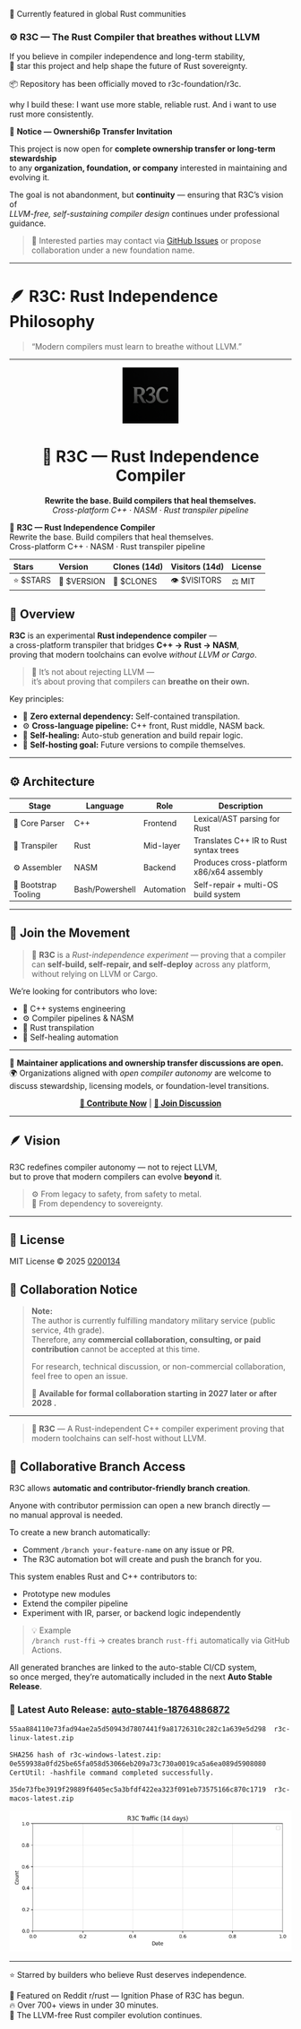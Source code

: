 🌋 Currently featured in global Rust communities

### ⚙️ R3C — The Rust Compiler that breathes without LLVM
If you believe in compiler independence and long-term stability,  
🌟 star this project and help shape the future of Rust sovereignty.

📦 Repository has been officially moved to r3c-foundation/r3c.

why  I  build  these:  I  want use more  stable, reliable rust.  And  i  want  to  use rust  more  consistently.

📢 **Notice — Ownershi6p Transfer Invitation**

This project is now open for **complete ownership transfer or long-term stewardship**  
to any **organization, foundation, or company** interested in maintaining and evolving it.

The goal is not abandonment, but **continuity** — ensuring that R3C’s vision of  
*LLVM-free, self-sustaining compiler design* continues under professional guidance.

> 💼 Interested parties may contact via [GitHub Issues](https://github.com/0200134/r3c/issues)
> or propose collaboration under a new foundation name.

---

# 🪶 R3C: Rust Independence Philosophy
> “Modern compilers must learn to breathe without LLVM.”

---

<p align="center">
  <img src="https://raw.githubusercontent.com/0200134/r3c/main/docs/r3c_logo.png" width="100" alt="R3C Logo">
</p>

<h1 align="center">🦋 R3C — Rust Independence Compiler</h1>
<p align="center">
  <strong>Rewrite the base. Build compilers that heal themselves.</strong><br>
  <em>Cross-platform C++ · NASM · Rust transpiler pipeline</em>
</p>

<!-- AUTO-BANNER:START -->
🌸 **R3C — Rust Independence Compiler**  
Rewrite the base. Build compilers that heal themselves.  
Cross-platform C++ · NASM · Rust transpiler pipeline  

| Stars | Version | Clones (14d) | Visitors (14d) | License |
|:------|:--------|:-------------|:----------------|:---------|
| ⭐ $STARS | 🔖 $VERSION | 🧭 $CLONES | 👁 $VISITORS | ⚖️ MIT |
<!-- AUTO-BANNER:END -->
## 🧭 Overview

**R3C** is an experimental **Rust independence compiler** —  
a cross-platform transpiler that bridges **C++ → Rust → NASM**,  
proving that modern toolchains can evolve *without LLVM or Cargo*.

> 🧠 It’s not about rejecting LLVM —  
> it’s about proving that compilers can **breathe on their own.**

Key principles:
- 🧩 **Zero external dependency:** Self-contained transpilation.
- ⚙️ **Cross-language pipeline:** C++ front, Rust middle, NASM back.
- 🦋 **Self-healing:** Auto-stub generation and build repair logic.
- 🔁 **Self-hosting goal:** Future versions to compile themselves.

---

## ⚙️ Architecture

| Stage | Language | Role | Description |
|--------|-----------|------|-------------|
| 🧱 Core Parser | C++ | Frontend | Lexical/AST parsing for Rust |
| 🦀 Transpiler | Rust | Mid-layer | Translates C++ IR to Rust syntax trees |
| ⚙️ Assembler | NASM | Backend | Produces cross-platform x86/x64 assembly |
| 🧩 Bootstrap Tooling | Bash/Powershell | Automation | Self-repair + multi-OS build system |

---

## 💬 Join the Movement

> 🧠 **R3C** is a *Rust-independence experiment* — proving that a compiler can **self-build, self-repair, and self-deploy** across any platform, without relying on LLVM or Cargo.

We’re looking for contributors who love:
- 🧩 C++ systems engineering  
- ⚙️ Compiler pipelines & NASM  
- 🦀 Rust transpilation  
- 🤖 Self-healing automation  

---

🔧 **Maintainer applications and ownership transfer discussions are open.**  
🌍 Organizations aligned with *open compiler autonomy* are welcome to discuss stewardship, licensing models, or foundation-level transitions.

<p align="center">
  <a href="https://github.com/0200134/r3c/issues/new?template=feature.yml"><b>🚀 Contribute Now</b></a> |
  <a href="https://github.com/0200134/r3c/discussions"><b>💬 Join Discussion</b></a>
</p>

---

## 🪶 Vision

R3C redefines compiler autonomy — not to reject LLVM,  
but to prove that modern compilers can evolve **beyond** it.

> ⚙️ From legacy to safety, from safety to metal.  
> 🧠 From dependency to sovereignty.

---

## 📜 License

MIT License © 2025 [0200134](https://github.com/0200134)

## 🤝 Collaboration Notice

> **Note:**  
> The author is currently fulfilling mandatory military service (public service, 4th grade).  
> Therefore, any **commercial collaboration, consulting, or paid contribution** cannot be accepted at this time.  
>  
> For research, technical discussion, or non-commercial collaboration, feel free to open an issue.  
>  
> 📅 **Available for formal collaboration starting in 2027  later or  after  2028  .**
---

> 🧠 **R3C** — A Rust-independent C++ compiler experiment proving that modern toolchains can self-host without LLVM.


## 🌿 Collaborative Branch Access

R3C allows **automatic and contributor-friendly branch creation**.

Anyone with contributor permission can open a new branch directly —  
no manual approval is needed.

To create a new branch automatically:
- Comment `/branch your-feature-name` on any issue or PR.
- The R3C automation bot will create and push the branch for you.

This system enables Rust and C++ contributors to:
- Prototype new modules
- Extend the compiler pipeline
- Experiment with IR, parser, or backend logic independently

> 💡 Example  
> `/branch rust-ffi` → creates branch `rust-ffi` automatically via GitHub Actions.

All generated branches are linked to the auto-stable CI/CD system,  
so once merged, they’re automatically included in the next **Auto Stable Release**.


### 🔖 Latest Auto Release: [auto-stable-18764886872](https://github.com/0200134/r3c/releases/tag/auto-stable-18764886872)

```
55aa884110e73fad94ae2a5d50943d7807441f9a81726310c282c1a639e5d298  r3c-linux-latest.zip
```

```
SHA256 hash of r3c-windows-latest.zip:
0e559938a0fd25be65fa058d53066eb209a73c730a0019ca5a6ea089d5908080
CertUtil: -hashfile command completed successfully.

```

```
35de73fbe3919f29889f6405ec5a3bfdf422ea323f091eb73575166c870c1719  r3c-macos-latest.zip
```

![Traffic Graph](docs/traffic.png)

---
⭐ Starred by builders who believe Rust deserves independence.

🚀 Featured on Reddit r/rust — Ignition Phase of R3C has begun.  
🔥 Over 700+ views in under 30 minutes.  
🧠 The LLVM-free Rust compiler evolution continues.



